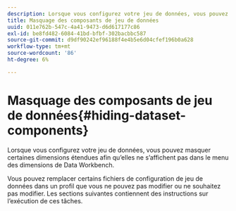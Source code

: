 ```yaml
---
description: Lorsque vous configurez votre jeu de données, vous pouvez masquer certaines dimensions étendues afin qu’elles ne s’affichent pas dans le menu des dimensions de Data Workbench.
title: Masquage des composants de jeu de données
uuid: 011e762b-547c-4a41-9473-d6d617177c86
exl-id: be8fd482-6084-41bd-bfbf-302bacbbc587
source-git-commit: d9df90242ef96188f4e4b5e6d04cfef196b0a628
workflow-type: tm+mt
source-wordcount: '86'
ht-degree: 6%

---
```


# Masquage des composants de jeu de données{#hiding-dataset-components}

Lorsque vous configurez votre jeu de données, vous pouvez masquer certaines dimensions étendues afin qu’elles ne s’affichent pas dans le menu des dimensions de Data Workbench.

Vous pouvez remplacer certains fichiers de configuration de jeu de données dans un profil que vous ne pouvez pas modifier ou ne souhaitez pas modifier. Les sections suivantes contiennent des instructions sur l’exécution de ces tâches.

